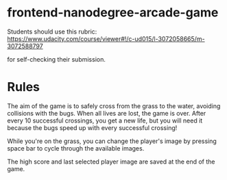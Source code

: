 frontend-nanodegree-arcade-game
===============================

Students should use this rubric: https://www.udacity.com/course/viewer#!/c-ud015/l-3072058665/m-3072588797

for self-checking their submission.

Rules
=====

The aim of the game is to safely cross from the grass to the water, avoiding collisions with the bugs. When all lives are lost, the game is over. After every 10 successful crossings, you get a new life, but you will need it because the bugs speed up with every successful crossing!

While you're on the grass, you can change the player's image by pressing space bar to cycle through the available images.

The high score and last selected player image are saved at the end of the game.
